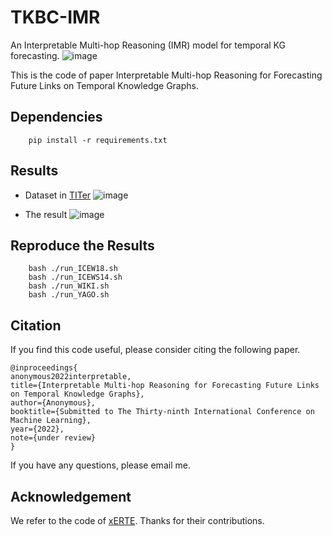 # TKBC-IMR

An Interpretable Multi-hop Reasoning (IMR) model for temporal KG forecasting.
![image](https://user-images.githubusercontent.com/49195527/143236285-d4c3d02e-4d4c-439e-987e-93e93cffeed3.png)


This is the code of paper Interpretable Multi-hop Reasoning for Forecasting Future Links on Temporal Knowledge Graphs. 

## Dependencies
<!-- 库版本 -->
        pip install -r requirements.txt

## Results
* Dataset in [TITer](https://github.com/JHL-HUST/TITer/)
![image](https://user-images.githubusercontent.com/49195527/143236179-683bdfb2-abe2-406f-9128-6d72a6d9fce0.png)

* The result
![image](https://user-images.githubusercontent.com/49195527/143236076-a01827ee-a42c-4355-ab08-0ebc8902f140.png)


## Reproduce the Results

        bash ./run_ICEW18.sh
        bash ./run_ICEWS14.sh
        bash ./run_WIKI.sh
        bash ./run_YAGO.sh


## Citation
If you find this code useful, please consider citing the following paper.

    @inproceedings{
    anonymous2022interpretable,
    title={Interpretable Multi-hop Reasoning for Forecasting Future Links on Temporal Knowledge Graphs},
    author={Anonymous},
    booktitle={Submitted to The Thirty-ninth International Conference on Machine Learning},
    year={2022},
    note={under review}
    }
If you have any questions, please email me.

## Acknowledgement
We refer to the code of [xERTE](https://github.com/TemporalKGTeam/xERTE). Thanks for their contributions.
